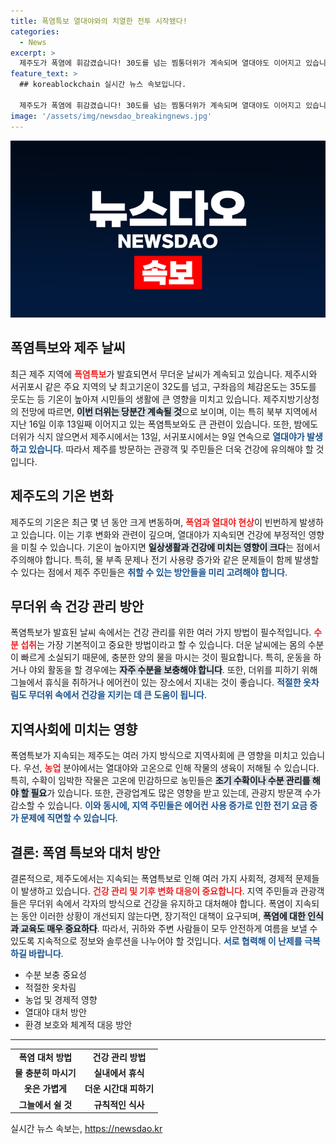 ```yaml
---
title: 폭염특보 열대야와의 치열한 전투 시작됐다!
categories:
  - News
excerpt: >
  제주도가 폭염에 휘감겼습니다! 30도를 넘는 찜통더위가 계속되며 열대야도 이어지고 있습니다. 제주에서 폭염으로 인한 고온현상이 언제까지 지속될지, 그 영향은?
feature_text: >
  ## koreablockchain 실시간 뉴스 속보입니다.

  제주도가 폭염에 휘감겼습니다! 30도를 넘는 찜통더위가 계속되며 열대야도 이어지고 있습니다. 제주에서 폭염으로 인한 고온현상이 언제까지 지속될지, 그 영향은?
image: '/assets/img/newsdao_breakingnews.jpg'
---
```


<p><img src="/assets/img/newsdao_breakingnews.jpg" alt="koreablockchain 속보" /></p>

<h2 data-ke-size="size26">폭염특보와 제주 날씨</h2>

<p data-ke-size="size16">최근 제주 지역에 <b><span style="color: #ee2323;">폭염특보</span></b>가 발효되면서 무더운 날씨가 계속되고 있습니다. 제주시와 서귀포시 같은 주요 지역의 낮 최고기온이 32도를 넘고, 구좌읍의 체감온도는 35도를 웃도는 등 기온이 높아져 시민들의 생활에 큰 영향을 미치고 있습니다. 제주지방기상청의 전망에 따르면, <b><span style="background-color: #21538527;">이번 더위는 당분간 계속될 것</span></b>으로 보이며, 이는 특히 북부 지역에서 지난 16일 이후 13일째 이어지고 있는 폭염특보와도 큰 관련이 있습니다. 또한, 밤에도 더위가 식지 않으면서 제주시에서는 13일, 서귀포시에서는 9일 연속으로 <b><span style="color: #1a5490;">열대야가 발생하고 있습니다</span></b>. 따라서 제주를 방문하는 관광객 및 주민들은 더욱 건강에 유의해야 할 것입니다.</p>

<h2 data-ke-size="size26">제주도의 기온 변화</h2>

<p data-ke-size="size16">제주도의 기온은 최근 몇 년 동안 크게 변동하며, <b><span style="color: #ee2323;">폭염과 열대야 현상</span></b>이 빈번하게 발생하고 있습니다. 이는 기후 변화와 관련이 깊으며, 열대야가 지속되면 건강에 부정적인 영향을 미칠 수 있습니다. 기온이 높아지면 <b><span style="background-color: #21538527;">일상생활과 건강에 미치는 영향이 크다</span></b>는 점에서 주의해야 합니다. 특히, 물 부족 문제나 전기 사용량 증가와 같은 문제들이 함께 발생할 수 있다는 점에서 제주 주민들은 <b><span style="color: #1a5490;">취할 수 있는 방안들을 미리 고려해야 합니다</span></b>.</p>

<h2 data-ke-size="size26">무더위 속 건강 관리 방안</h2>

<p data-ke-size="size16">폭염특보가 발효된 날씨 속에서는 건강 관리를 위한 여러 가지 방법이 필수적입니다. <b><span style="color: #ee2323;">수분 섭취</span></b>는 가장 기본적이고 중요한 방법이라고 할 수 있습니다. 더운 날씨에는 몸의 수분이 빠르게 소실되기 때문에, 충분한 양의 물을 마시는 것이 필요합니다. 특히, 운동을 하거나 야외 활동을 할 경우에는 <b><span style="background-color: #21538527;">자주 수분을 보충해야 합니다</span></b>. 또한, 더위를 피하기 위해 그늘에서 휴식을 취하거나 에어컨이 있는 장소에서 지내는 것이 좋습니다. <b><span style="color: #1a5490;">적절한 옷차림도 무더위 속에서 건강을 지키는 데 큰 도움이 됩니다</span></b>.</p>

<h2 data-ke-size="size26">지역사회에 미치는 영향</h2>

<p data-ke-size="size16">폭염특보가 지속되는 제주도는 여러 가지 방식으로 지역사회에 큰 영향을 미치고 있습니다. 우선, <b><span style="color: #ee2323;">농업</span></b> 분야에서는 열대야와 고온으로 인해 작물의 생육이 저해될 수 있습니다. 특히, 수확이 임박한 작물은 고온에 민감하므로 농민들은 <b><span style="background-color: #21538527;">조기 수확이나 수분 관리를 해야 할 필요</span></b>가 있습니다. 또한, 관광업계도 많은 영향을 받고 있는데, 관광지 방문객 수가 감소할 수 있습니다. <b><span style="color: #1a5490;">이와 동시에, 지역 주민들은 에어컨 사용 증가로 인한 전기 요금 증가 문제에 직면할 수 있습니다</span></b>.</p>

<h2 data-ke-size="size26">결론: 폭염 특보와 대처 방안</h2>

<p data-ke-size="size16">결론적으로, 제주도에서는 지속되는 폭염특보로 인해 여러 가지 사회적, 경제적 문제들이 발생하고 있습니다. <b><span style="color: #ee2323;">건강 관리 및 기후 변화 대응이 중요합니다</span></b>. 지역 주민들과 관광객들은 무더위 속에서 각자의 방식으로 건강을 유지하고 대처해야 합니다. 폭염이 지속되는 동안 이러한 상황이 개선되지 않는다면, 장기적인 대책이 요구되며, <b><span style="background-color: #21538527;">폭염에 대한 인식과 교육도 매우 중요하다</span></b>. 따라서, 귀하와 주변 사람들이 모두 안전하게 여름을 보낼 수 있도록 지속적으로 정보와 솔루션을 나누어야 할 것입니다. <b><span style="color: #1a5490;">서로 협력해 이 난제를 극복하길 바랍니다</span></b>.</p>

<ul>
<li>수분 보충 중요성</li>
<li>적절한 옷차림</li>
<li>농업 및 경제적 영향</li>
<li>열대야 대처 방안</li>
<li>환경 보호와 체계적 대응 방안</li>
</ul>

<hr>

<table>
<tr>
<td style="text-align: center; height: 17px;"><b>폭염 대처 방법</b></td>
<td style="text-align: center; height: 17px;"><b>건강 관리 방법</b></td>
</tr>
<tr>
<td style="text-align: center; height: 17px;"><b>물 충분히 마시기</b></td>
<td style="text-align: center; height: 17px;"><b>실내에서 휴식</b></td>
</tr>
<tr>
<td style="text-align: center; height: 17px;"><b>옷은 가볍게</b></td>
<td style="text-align: center; height: 17px;"><b>더운 시간대 피하기</b></td>
</tr>
<tr>
<td style="text-align: center; height: 17px;"><b>그늘에서 쉴 것</b></td>
<td style="text-align: center; height: 17px;"><b>규칙적인 식사</b></td>
</tr>
</table>
실시간 뉴스 속보는, <a href="https://newsdao.kr" rel="dofollow">https://newsdao.kr</a>


